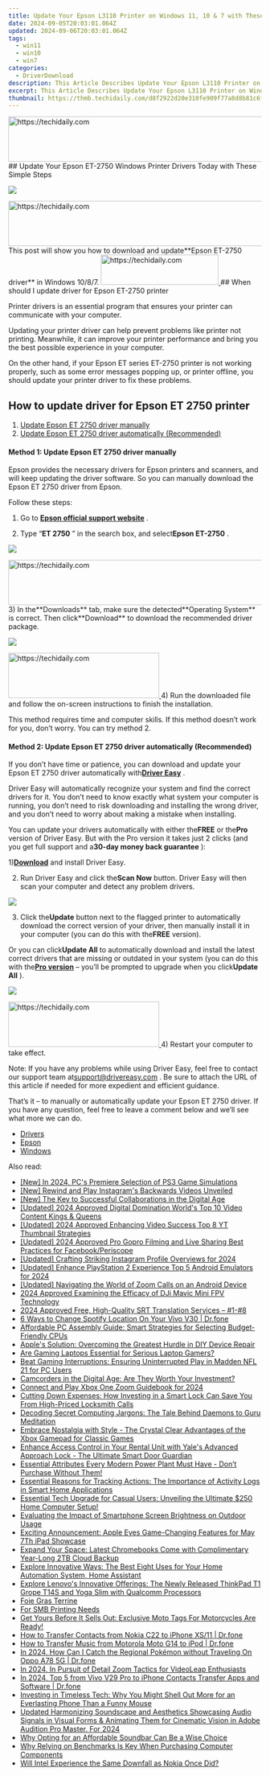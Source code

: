 ```yaml
---
title: Update Your Epson L3110 Printer on Windows 11, 10 & 7 with These Newest Drivers – Secure Your Free Copy!
date: 2024-09-05T20:03:01.064Z
updated: 2024-09-06T20:03:01.064Z
tags:
  - win11
  - win10
  - win7
categories:
  - DriverDownload
description: This Article Describes Update Your Epson L3110 Printer on Windows 11, 10 & 7 with These Newest Drivers – Secure Your Free Copy!
excerpt: This Article Describes Update Your Epson L3110 Printer on Windows 11, 10 & 7 with These Newest Drivers – Secure Your Free Copy!
thumbnail: https://thmb.techidaily.com/d8f2922d20e310fe909f77a8d8b81c6fbacf60f301e5bf6586c75f1b0b08c5ac.jpeg
---
```


<!-- affiliate ads begin -->
<a href="https://unicoeye.pxf.io/c/5597632/2134246/18498" target="_top" id="2134246">
  <img src="//a.impactradius-go.com/display-ad/18498-2134246" border="0" alt="https://techidaily.com" width="728" height="90"/>
</a>
<img height="0" width="0" src="https://unicoeye.pxf.io/i/5597632/2134246/18498" style="position:absolute;visibility:hidden;" border="0" />
<!-- affiliate ads end -->
## Update Your Epson ET-2750 Windows Printer Drivers Today with These Simple Steps

![](https://images.drivereasy.com/wp-content/uploads/2019/01/image-160.png)

<!-- affiliate ads begin -->
<a href="https://appsumo.8odi.net/c/5597632/2123733/7443" target="_top" id="2123733">
  <img src="//a.impactradius-go.com/display-ad/7443-2123733" border="0" alt="https://techidaily.com" width="728" height="90"/>
</a>
<img height="0" width="0" src="https://appsumo.8odi.net/i/5597632/2123733/7443" style="position:absolute;visibility:hidden;" border="0" />
<!-- affiliate ads end -->
 This post will show you how to download and update**Epson ET-2750 driver** in Windows 10/8/7.

<!-- affiliate ads begin -->
<a href="https://25home.pxf.io/c/5597632/2123471/16836" target="_top" id="2123471">
  <img src="//a.impactradius-go.com/display-ad/16836-2123471" border="0" alt="https://techidaily.com" width="234" height="60"/>
</a>
<img height="0" width="0" src="https://25home.pxf.io/i/5597632/2123471/16836" style="position:absolute;visibility:hidden;" border="0" />
<!-- affiliate ads end -->
## When should I update driver for Epson ET-2750 printer

 Printer drivers is an essential program that ensures your printer can communicate with your computer.

 Updating your printer driver can help prevent problems like printer not printing. Meanwhile, it can improve your printer performance and bring you the best possible experience in your computer.

 On the other hand, if your Epson ET series ET-2750 printer is not working properly, such as some error messages popping up, or printer offline, you should update your printer driver to fix these problems.

## How to update driver for Epson ET 2750 printer

1. [Update Epson ET 2750 driver manually](https://tools.techidaily.com/drivereasy/download/)
2. [Update Epson ET 2750 driver automatically (Recommended)](https://www.drivereasy.com/knowledge/epson-et-2750-driver-download-for-windows/#a2)

#### Method 1: Update Epson ET 2750 driver manually

 Epson provides the necessary drivers for Epson printers and scanners, and will keep updating the driver software. So you can manually download the Epson ET 2750 driver from Epson.

Follow these steps:

 1) Go to **[Epson official support website](https://epson.com/Support/Printers/sh/s1)**  .

 2) Type “**ET 2750** ” in the search box, and select**Epson ET-2750** .

![](https://images.drivereasy.com/wp-content/uploads/2019/01/image-161.png)

<!-- affiliate ads begin -->
<a href="https://appsumo.8odi.net/c/5597632/2123732/7443" target="_top" id="2123732">
  <img src="//a.impactradius-go.com/display-ad/7443-2123732" border="0" alt="https://techidaily.com" width="600" height="90"/>
</a>
<img height="0" width="0" src="https://appsumo.8odi.net/i/5597632/2123732/7443" style="position:absolute;visibility:hidden;" border="0" />
<!-- affiliate ads end -->
 3) In the**Downloads** tab, make sure the detected**Operating System** is correct. Then click**Download** to download the recommended driver package.

![](https://images.drivereasy.com/wp-content/uploads/2019/01/image-162.png)

<!-- affiliate ads begin -->
<a href="https://review-au.sjv.io/c/5597632/2098704/14409" target="_top" id="2098704">
  <img src="//a.impactradius-go.com/display-ad/14409-2098704" border="0" alt="https://techidaily.com" width="300" height="90"/>
</a>
<img height="0" width="0" src="https://review-au.sjv.io/i/5597632/2098704/14409" style="position:absolute;visibility:hidden;" border="0" />
<!-- affiliate ads end -->
 4) Run the downloaded file and follow the on-screen instructions to finish the installation.

 This method requires time and computer skills. If this method doesn’t work for you, don’t worry. You can try method 2.

#### Method 2: Update Epson ET 2750 driver automatically (Recommended)

 If you don’t have time or patience, you can download and update your Epson ET 2750 driver automatically with[**Driver Easy**](https://tools.techidaily.com/drivereasy/download/) .

 Driver Easy will automatically recognize your system and find the correct drivers for it. You don’t need to know exactly what system your computer is running, you don’t need to risk downloading and installing the wrong driver, and you don’t need to worry about making a mistake when installing.

 You can update your drivers automatically with either the**FREE** or the**Pro** version of Driver Easy. But with the Pro version it takes just 2 clicks (and you get full support and a**30-day money back guarantee** ):

 1)[**Download**](https://tools.techidaily.com/drivereasy/download/) and install Driver Easy.

 2) Run Driver Easy and click the**Scan Now** button. Driver Easy will then scan your computer and detect any problem drivers.

![](https://images.drivereasy.com/wp-content/uploads/2019/01/image-164.png)

 3) Click the**Update** button next to the flagged printer to automatically download the correct version of your driver, then manually install it in your computer (you can do this with the**FREE** version).

 Or you can click**Update All** to automatically download and install the latest correct drivers that are missing or outdated in your system (you can do this with the[**Pro version**](https://tools.techidaily.com/drivereasy/download/) – you’ll be prompted to upgrade when you click**Update All** ).

![](https://images.drivereasy.com/wp-content/uploads/2019/01/image-163.png)

<!-- affiliate ads begin -->
<a href="https://aligracehair.sjv.io/c/5597632/2135400/19272" target="_top" id="2135400">
  <img src="//a.impactradius-go.com/display-ad/19272-2135400" border="0" alt="https://techidaily.com" width="300" height="90"/>
</a>
<img height="0" width="0" src="https://aligracehair.sjv.io/i/5597632/2135400/19272" style="position:absolute;visibility:hidden;" border="0" />
<!-- affiliate ads end -->
4) Restart your computer to take effect.

 Note: If you have any problems while using Driver Easy, feel free to contact our support team at[support@drivereasy.com](https://tools.techidaily.com/drivereasy/download/) . Be sure to attach the URL of this article if needed for more expedient and efficient guidance.

 That’s it – to manually or automatically update your Epson ET 2750 driver. If you have any question, feel free to leave a comment below and we’ll see what more we can do.

* [Drivers](https://tools.techidaily.com/drivereasy/download/)
* [Epson](https://tools.techidaily.com/drivereasy/download/)
* [Windows](https://tools.techidaily.com/drivereasy/download/)

<ins class="adsbygoogle"
     style="display:block"
     data-ad-format="autorelaxed"
     data-ad-client="ca-pub-7571918770474297"
     data-ad-slot="1223367746"></ins>



<ins class="adsbygoogle"
     style="display:block"
     data-ad-client="ca-pub-7571918770474297"
     data-ad-slot="8358498916"
     data-ad-format="auto"
     data-full-width-responsive="true"></ins>

<span class="atpl-alsoreadstyle">Also read:</span>
<div><ul>
<li><a href="https://screen-activity-recording.techidaily.com/new-in-2024-pcs-premiere-selection-of-ps3-game-simulations/"><u>[New] In 2024, PC's Premiere Selection of PS3 Game Simulations</u></a></li>
<li><a href="https://instagram-video-recordings.techidaily.com/new-rewind-and-play-instagrams-backwards-videos-unveiled/"><u>[New] Rewind and Play Instagram's Backwards Videos Unveiled</u></a></li>
<li><a href="https://youtube-web.techidaily.com/he-key-to-successful-collaborations-in-the-digital-age/"><u>[New] The Key to Successful Collaborations in the Digital Age</u></a></li>
<li><a href="https://youtube-sure.techidaily.com/ed-2024-approved-digital-domination-worlds-top-10-video-content-kings-and-queens/"><u>[Updated] 2024 Approved Digital Domination World's Top 10 Video Content Kings & Queens</u></a></li>
<li><a href="https://facebook-video-footage.techidaily.com/updated-2024-approved-enhancing-video-success-top-8-yt-thumbnail-strategies/"><u>[Updated] 2024 Approved Enhancing Video Success Top 8 YT Thumbnail Strategies</u></a></li>
<li><a href="https://facebook-video-content.techidaily.com/updated-2024-approved-pro-gopro-filming-and-live-sharing-best-practices-for-facebookperiscope/"><u>[Updated] 2024 Approved Pro Gopro Filming and Live Sharing Best Practices for Facebook/Periscope</u></a></li>
<li><a href="https://instagram-clips.techidaily.com/updated-crafting-striking-instagram-profile-overviews-for-2024/"><u>[Updated] Crafting Striking Instagram Profile Overviews for 2024</u></a></li>
<li><a href="https://screen-mirroring-recording.techidaily.com/updated-enhance-playstation-2-experience-top-5-android-emulators-for-2024/"><u>[Updated] Enhance PlayStation 2 Experience Top 5 Android Emulators for 2024</u></a></li>
<li><a href="https://extra-support.techidaily.com/updated-navigating-the-world-of-zoom-calls-on-an-android-device/"><u>[Updated] Navigating the World of Zoom Calls on an Android Device</u></a></li>
<li><a href="https://article-posts.techidaily.com/2024-approved-examining-the-efficacy-of-dji-mavic-mini-fpv-technology/"><u>2024 Approved Examining the Efficacy of DJi Mavic Mini FPV Technology</u></a></li>
<li><a href="https://some-techniques.techidaily.com/2024-approved-free-high-quality-srt-translation-services-1-8/"><u>2024 Approved Free, High-Quality SRT Translation Services – #1-#8</u></a></li>
<li><a href="https://location-fake.techidaily.com/6-ways-to-change-spotify-location-on-your-vivo-v30-drfone-by-drfone-virtual-android/"><u>6 Ways to Change Spotify Location On Your Vivo V30 | Dr.fone</u></a></li>
<li><a href="https://hardware-updates.techidaily.com/affordable-pc-assembly-guide-smart-strategies-for-selecting-budget-friendly-cpus/"><u>Affordable PC Assembly Guide: Smart Strategies for Selecting Budget-Friendly CPUs</u></a></li>
<li><a href="https://hardware-updates.techidaily.com/apples-solution-overcoming-the-greatest-hurdle-in-diy-device-repair/"><u>Apple's Solution: Overcoming the Greatest Hurdle in DIY Device Repair</u></a></li>
<li><a href="https://hardware-updates.techidaily.com/are-gaming-laptops-essential-for-serious-laptop-gamers/"><u>Are Gaming Laptops Essential for Serious Laptop Gamers?</u></a></li>
<li><a href="https://win-answers.techidaily.com/beat-gaming-interruptions-ensuring-uninterrupted-play-in-madden-nfl-21-for-pc-users/"><u>Beat Gaming Interruptions: Ensuring Uninterrupted Play in Madden NFL 21 for PC Users</u></a></li>
<li><a href="https://hardware-updates.techidaily.com/camcorders-in-the-digital-age-are-they-worth-your-investment/"><u>Camcorders in the Digital Age: Are They Worth Your Investment?</u></a></li>
<li><a href="https://extra-lessons.techidaily.com/connect-and-play-xbox-one-zoom-guidebook-for-2024/"><u>Connect and Play Xbox One Zoom Guidebook for 2024</u></a></li>
<li><a href="https://hardware-updates.techidaily.com/cutting-down-expenses-how-investing-in-a-smart-lock-can-save-you-from-high-priced-locksmith-calls/"><u>Cutting Down Expenses: How Investing in a Smart Lock Can Save You From High-Priced Locksmith Calls</u></a></li>
<li><a href="https://hardware-updates.techidaily.com/decoding-secret-computing-jargons-the-tale-behind-daemons-to-guru-meditation/"><u>Decoding Secret Computing Jargons: The Tale Behind Daemons to Guru Meditation</u></a></li>
<li><a href="https://hardware-updates.techidaily.com/embrace-nostalgia-with-style-the-crystal-clear-advantages-of-the-xbox-gamepad-for-classic-games/"><u>Embrace Nostalgia with Style - The Crystal Clear Advantages of the Xbox Gamepad for Classic Games</u></a></li>
<li><a href="https://hardware-updates.techidaily.com/enhance-access-control-in-your-rental-unit-with-yales-advanced-approach-lock-the-ultimate-smart-door-guardian/"><u>Enhance Access Control in Your Rental Unit with Yale's Advanced Approach Lock - The Ultimate Smart Door Guardian</u></a></li>
<li><a href="https://hardware-updates.techidaily.com/essential-attributes-every-modern-power-plant-must-have-dont-purchase-without-them/"><u>Essential Attributes Every Modern Power Plant Must Have - Don’t Purchase Without Them!</u></a></li>
<li><a href="https://hardware-updates.techidaily.com/essential-reasons-for-tracking-actions-the-importance-of-activity-logs-in-smart-home-applications/"><u>Essential Reasons for Tracking Actions: The Importance of Activity Logs in Smart Home Applications</u></a></li>
<li><a href="https://hardware-updates.techidaily.com/essential-tech-upgrade-for-casual-users-unveiling-the-ultimate-250-home-computer-setup/"><u>Essential Tech Upgrade for Casual Users: Unveiling the Ultimate $250 Home Computer Setup!</u></a></li>
<li><a href="https://hardware-updates.techidaily.com/evaluating-the-impact-of-smartphone-screen-brightness-on-outdoor-usage/"><u>Evaluating the Impact of Smartphone Screen Brightness on Outdoor Usage</u></a></li>
<li><a href="https://hardware-updates.techidaily.com/exciting-announcement-apple-eyes-game-changing-features-for-may-7th-ipad-showcase/"><u>Exciting Announcement: Apple Eyes Game-Changing Features for May 7Th iPad Showcase</u></a></li>
<li><a href="https://hardware-updates.techidaily.com/expand-your-space-latest-chromebooks-come-with-complimentary-year-long-2tb-cloud-backup/"><u>Expand Your Space: Latest Chromebooks Come with Complimentary Year-Long 2TB Cloud Backup</u></a></li>
<li><a href="https://hardware-updates.techidaily.com/explore-innovative-ways-the-best-eight-uses-for-your-home-automation-system-home-assistant/"><u>Explore Innovative Ways: The Best Eight Uses for Your Home Automation System, Home Assistant</u></a></li>
<li><a href="https://hardware-updates.techidaily.com/explore-lenovos-innovative-offerings-the-newly-released-thinkpad-t1-grope-t14s-and-yoga-slim-with-qualcomm-processors/"><u>Explore Lenovo's Innovative Offerings: The Newly Released ThinkPad T1 Grope T14S and Yoga Slim with Qualcomm Processors</u></a></li>
<li><a href="https://hardware-updates.techidaily.com/foie-gras-terrine/"><u>Foie Gras Terrine</u></a></li>
<li><a href="https://hardware-updates.techidaily.com/for-smb-printing-needs/"><u>For SMB Printing Needs</u></a></li>
<li><a href="https://hardware-updates.techidaily.com/get-yours-before-it-sells-out-exclusive-moto-tags-for-motorcycles-are-ready/"><u>Get Yours Before It Sells Out: Exclusive Moto Tags For Motorcycles Are Ready!</u></a></li>
<li><a href="https://blog-min.techidaily.com/how-to-transfer-contacts-from-nokia-c22-to-iphone-xs11-drfone-by-drfone-transfer-from-android-transfer-from-android/"><u>How to Transfer Contacts from Nokia C22 to iPhone XS/11 | Dr.fone</u></a></li>
<li><a href="https://android-transfer.techidaily.com/how-to-transfer-music-from-motorola-moto-g14-to-ipod-drfone-by-drfone-transfer-from-android-transfer-from-android/"><u>How to Transfer Music from Motorola Moto G14 to iPod | Dr.fone</u></a></li>
<li><a href="https://android-pokemon-go.techidaily.com/in-2024-how-can-i-catch-the-regional-pokemon-without-traveling-on-oppo-a78-5g-drfone-by-drfone-virtual-android/"><u>In 2024, How Can I Catch the Regional Pokémon without Traveling On Oppo A78 5G | Dr.fone</u></a></li>
<li><a href="https://some-knowledge.techidaily.com/in-2024-in-pursuit-of-detail-zoom-tactics-for-videoleap-enthusiasts/"><u>In 2024, In Pursuit of Detail Zoom Tactics for VideoLeap Enthusiasts</u></a></li>
<li><a href="https://android-transfer.techidaily.com/in-2024-top-5-from-vivo-v29-pro-to-iphone-contacts-transfer-apps-and-software-drfone-by-drfone-transfer-from-android-transfer-from-android/"><u>In 2024, Top 5 from Vivo V29 Pro to iPhone Contacts Transfer Apps and Software | Dr.fone</u></a></li>
<li><a href="https://blog-min.techidaily.com/investing-in-timeless-tech-why-you-might-shell-out-more-for-an-everlasting-phone-than-a-funny-mouse/"><u>Investing in Timeless Tech: Why You Might Shell Out More for an Everlasting Phone Than a Funny Mouse</u></a></li>
<li><a href="https://sound-tweaking.techidaily.com/updated-harmonizing-soundscape-and-aesthetics-showcasing-audio-signals-in-visual-forms-and-animating-them-for-cinematic-vision-in-adobe-audition-pro-master-/"><u>Updated Harmonizing Soundscape and Aesthetics Showcasing Audio Signals in Visual Forms & Animating Them for Cinematic Vision in Adobe Audition Pro Master. For 2024</u></a></li>
<li><a href="https://hardware-updates.techidaily.com/why-opting-for-an-affordable-soundbar-can-be-a-wise-choice/"><u>Why Opting for an Affordable Soundbar Can Be a Wise Choice</u></a></li>
<li><a href="https://hardware-updates.techidaily.com/why-relying-on-benchmarks-is-key-when-purchasing-computer-components/"><u>Why Relying on Benchmarks Is Key When Purchasing Computer Components</u></a></li>
<li><a href="https://hardware-updates.techidaily.com/will-intel-experience-the-same-downfall-as-nokia-once-did/"><u>Will Intel Experience the Same Downfall as Nokia Once Did?</u></a></li>
</ul></div>
